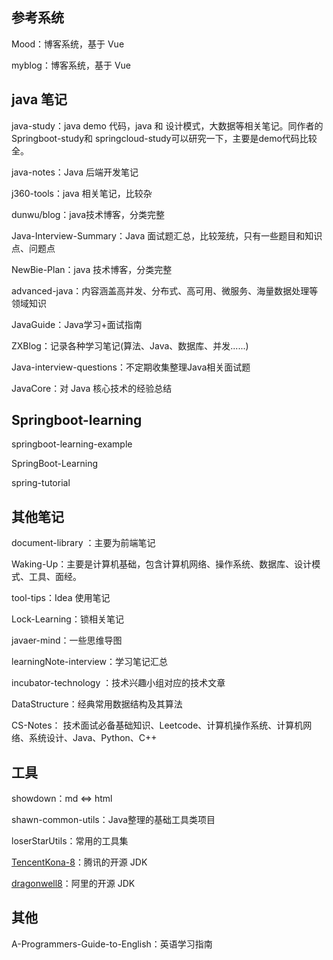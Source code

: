 ## 参考系统

Mood：博客系统，基于 Vue

myblog：博客系统，基于 Vue

## java 笔记

java-study：java demo 代码，java 和 设计模式，大数据等相关笔记。同作者的Springboot-study和 springcloud-study可以研究一下，主要是demo代码比较全。

java-notes：Java 后端开发笔记

j360-tools：java 相关笔记，比较杂

dunwu/blog：java技术博客，分类完整

Java-Interview-Summary：Java 面试题汇总，比较笼统，只有一些题目和知识点、问题点

NewBie-Plan：java 技术博客，分类完整

advanced-java：内容涵盖高并发、分布式、高可用、微服务、海量数据处理等领域知识

JavaGuide：Java学习+面试指南

ZXBlog：记录各种学习笔记(算法、Java、数据库、并发......)     

Java-interview-questions：不定期收集整理Java相关面试题    

JavaCore：对 Java 核心技术的经验总结

## Springboot-learning

springboot-learning-example 

SpringBoot-Learning 

spring-tutorial 

## 其他笔记

document-library ：主要为前端笔记

Waking-Up：主要是计算机基础，包含计算机网络、操作系统、数据库、设计模式、工具、面经。

tool-tips：Idea 使用笔记

Lock-Learning：锁相关笔记

javaer-mind：一些思维导图

learningNote-interview：学习笔记汇总

incubator-technology ：技术兴趣小组对应的技术文章      

DataStructure：经典常用数据结构及其算法

CS-Notes： 技术面试必备基础知识、Leetcode、计算机操作系统、计算机网络、系统设计、Java、Python、C++      

## 工具

showdown：md <=> html

shawn-common-utils：Java整理的基础工具类项目    

loserStarUtils：常用的工具集

[TencentKona-8](https://github.com/Tencent/TencentKona-8)：腾讯的开源 JDK

[dragonwell8](https://github.com/alibaba/dragonwell8)：阿里的开源 JDK

## 其他

A-Programmers-Guide-to-English：英语学习指南